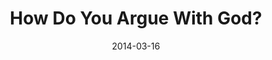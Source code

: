 ---
title: "How Do You Argue With God?"
speaker: "Barry Gin"
date: "2014-03-16"
sermonUrl: "//35.190.93.184/sermons/20140316_sunday_pastor_barry_gin_how_do_argue_with_god.mp3"
---